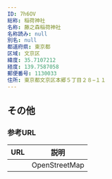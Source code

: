 ```yaml
---
ID: 7h6OV
総称: 稲荷神社
名称: 藤之森稲荷神社
名称読み: null
別名: null
都道府県: 東京都
区域: 文京区
緯度: 35.7107212
経度: 139.7587058
郵便番号: 1130033
住所: 東京都文京区本郷５丁目２８−１１
---
```


## その他

### 参考URL

| URL | 説明          |
| --- | ------------- |
|     | OpenStreetMap |
